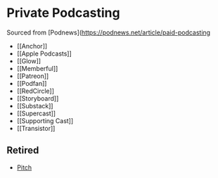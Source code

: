 # Private Podcasting
Sourced from [Podnews](https://podnews.net/article/paid-podcasting

* [[Anchor]]
* [[Apple Podcasts]]
* [[Glow]]
* [[Memberful]]
* [[Patreon]]
* [[Podfan]]
* [[RedCircle]]
* [[Storyboard]]
* [[Substack]]
* [[Supercast]]
* [[Supporting Cast]]
* [[Transistor]]

## Retired
* [Pitch](https://getpitch.io/)

